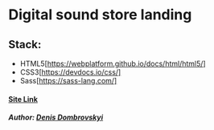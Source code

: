 # Digital sound store landing
## Stack:
- HTML5[https://webplatform.github.io/docs/html/html5/]
- CSS3[https://devdocs.io/css/]
- Sass[https://sass-lang.com/]
#### [Site Link](https://digital-sound-store.netlify.app/)
##### Author: [Denis Dombrovskyi](https://github.com/den-dombrovskyi)